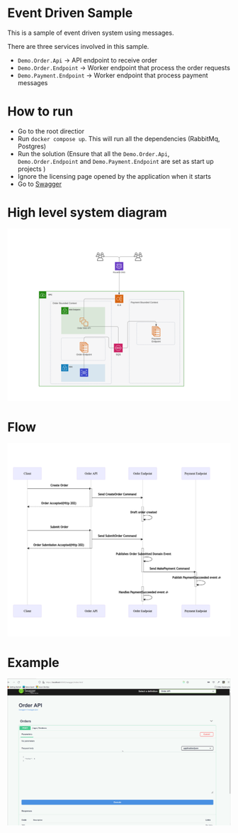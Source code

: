 # Event Driven Sample
 
 This is a sample of event driven system using messages.

 There are three services involved in this sample.

 * `Demo.Order.Api` -> API endpoint to receive order
 * `Demo.Order.Endpoint` -> Worker endpoint that process the order requests
 * `Demo.Payment.Endpoint` -> Worker endpoint that process payment messages


 # How to run
  * Go to the root directior
  * Run `docker compose up`. This will run all the dependencies (RabbitMq, Postgres)
  * Run the solution (Ensure that all the `Demo.Order.Api`, `Demo.Order.Endpoint` and `Demo.Payment.Endpoint` are set as start up projects )
  * Ignore the licensing page opened by the application when it starts
  * Go to [Swagger](https://localhost:44342/)

# High level system diagram
![Alt System diagram](./event-driven-sample.svg)

# Flow
![Flow](./flow.png)

# Example
![Sample](./eventdriven.gif)
